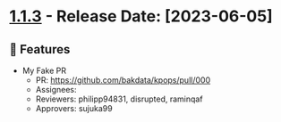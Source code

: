 # [1.1.3](https://github.com/bakdata/kpops/releases/tag/1.1.5) - Release Date: [2023-06-05]

## 🚀 Features

- My Fake PR
   - PR: https://github.com/bakdata/kpops/pull/000
   - Assignees: 
   - Reviewers: philipp94831, disrupted, raminqaf
   - Approvers: sujuka99

